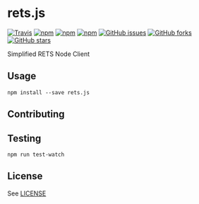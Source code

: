 # rets.js

[![Travis](https://img.shields.io/travis/retsr/rets.js.svg)]()
[![npm](https://img.shields.io/npm/dm/rets.js.svg)]()
[![npm](https://img.shields.io/npm/v/rets.js.svg)]()
[![npm](https://img.shields.io/npm/l/rets.js.svg)]()
[![GitHub issues](https://img.shields.io/github/issues/retsr/rets.js.svg)]()
[![GitHub forks](https://img.shields.io/github/forks/retsr/rets.js.svg)]()
[![GitHub stars](https://img.shields.io/github/stars/retsr/rets.js.svg)]()

Simplified RETS Node Client

## Usage

    npm install --save rets.js

## Contributing


## Testing

    npm run test-watch

## License

See [LICENSE](LICENSE)
